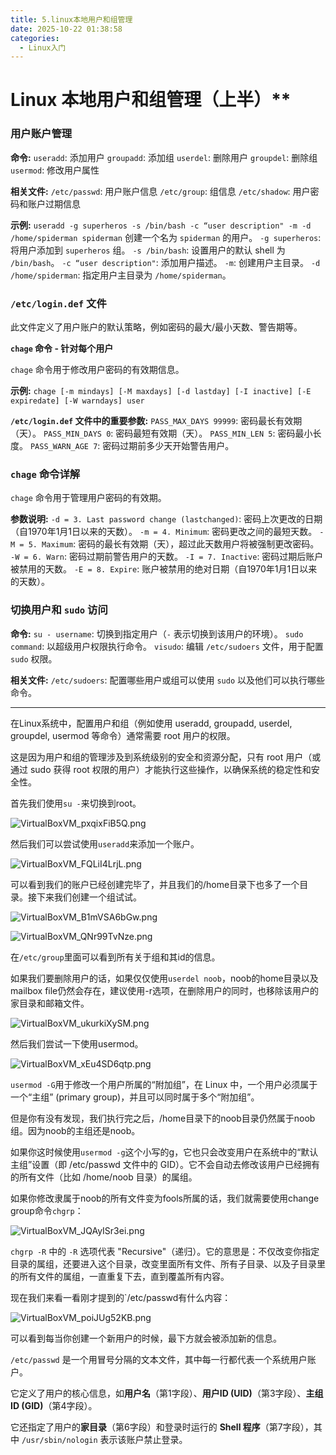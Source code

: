 ```yaml
---
title: 5.linux本地用户和组管理
date: 2025-10-22 01:38:58
categories:
  - Linux入门
---
```


# Linux 本地用户和组管理（上半）**

### **用户账户管理**

**命令:**
    `useradd`: 添加用户
    `groupadd`: 添加组
    `userdel`: 删除用户
    `groupdel`: 删除组
    `usermod`: 修改用户属性

**相关文件:**
    `/etc/passwd`: 用户账户信息
    `/etc/group`: 组信息
    `/etc/shadow`: 用户密码和账户过期信息

**示例:**
    `useradd -g superheros -s /bin/bash -c “user description" -m -d /home/spiderman spiderman`
        创建一个名为 `spiderman` 的用户。
        `-g superheros`: 将用户添加到 `superheros` 组。
        `-s /bin/bash`: 设置用户的默认 shell 为 `/bin/bash`。
        `-c “user description"`: 添加用户描述。
        `-m`: 创建用户主目录。
        `-d /home/spiderman`: 指定用户主目录为 `/home/spiderman`。

### **`/etc/login.def` 文件**

此文件定义了用户账户的默认策略，例如密码的最大/最小天数、警告期等。

**`chage` 命令 - 针对每个用户**

`chage` 命令用于修改用户密码的有效期信息。

**示例:**
`chage [-m mindays] [-M maxdays] [-d lastday] [-I inactive] [-E expiredate] [-W warndays] user`

**`/etc/login.def` 文件中的重要参数:**
    `PASS_MAX_DAYS 99999`: 密码最长有效期（天）。
    `PASS_MIN_DAYS 0`: 密码最短有效期（天）。
    `PASS_MIN_LEN 5`: 密码最小长度。
    `PASS_WARN_AGE 7`: 密码过期前多少天开始警告用户。

### **`chage` 命令详解**

`chage` 命令用于管理用户密码的有效期。

**参数说明:**
    `-d = 3. Last password change (lastchanged)`: 密码上次更改的日期（自1970年1月1日以来的天数）。
    `-m = 4. Minimum`: 密码更改之间的最短天数。
    `-M = 5. Maximum`: 密码的最长有效期（天），超过此天数用户将被强制更改密码。
    `-W = 6. Warn`: 密码过期前警告用户的天数。
    `-I = 7. Inactive`: 密码过期后账户被禁用的天数。
    `-E = 8. Expire`: 账户被禁用的绝对日期（自1970年1月1日以来的天数）。

### **切换用户和 `sudo` 访问**

**命令:**
    `su - username`: 切换到指定用户（`-` 表示切换到该用户的环境）。
    `sudo command`: 以超级用户权限执行命令。
    `visudo`: 编辑 `/etc/sudoers` 文件，用于配置 `sudo` 权限。

**相关文件:**
    `/etc/sudoers`: 配置哪些用户或组可以使用 `sudo` 以及他们可以执行哪些命令。

---

在Linux系统中，配置用户和组（例如使用 useradd, groupadd, userdel, groupdel, usermod 等命令）通常需要 root 用户的权限。

这是因为用户和组的管理涉及到系统级别的安全和资源分配，只有 root 用户（或通过 sudo 获得 root 权限的用户）才能执行这些操作，以确保系统的稳定性和安全性。

首先我们使用`su -`来切换到root。

![VirtualBoxVM_pxqixFiB5Q.png](https://pub-85d4dcece16844bf8290aa4b33608ccd.r2.dev/ShareX/2025/10/VirtualBoxVM_pxqixFiB5Q.png)

然后我们可以尝试使用`useradd`来添加一个账户。

![VirtualBoxVM_FQLiI4LrjL.png](https://pub-85d4dcece16844bf8290aa4b33608ccd.r2.dev/ShareX/2025/10/VirtualBoxVM_FQLiI4LrjL.png)

可以看到我们的账户已经创建完毕了，并且我们的/home目录下也多了一个目录。接下来我们创建一个组试试。

![VirtualBoxVM_B1mVSA6bGw.png](https://pub-85d4dcece16844bf8290aa4b33608ccd.r2.dev/ShareX/2025/10/VirtualBoxVM_B1mVSA6bGw.png)

![VirtualBoxVM_QNr99TvNze.png](https://pub-85d4dcece16844bf8290aa4b33608ccd.r2.dev/ShareX/2025/10/VirtualBoxVM_QNr99TvNze.png)

在`/etc/group`里面可以看到所有关于组和其id的信息。

如果我们要删除用户的话，如果仅仅使用`userdel noob`，noob的home目录以及mailbox file仍然会存在，建议使用-r选项，在删除用户的同时，也移除该用户的家目录和邮箱文件。

![VirtualBoxVM_ukurkiXySM.png](https://pub-85d4dcece16844bf8290aa4b33608ccd.r2.dev/ShareX/2025/10/VirtualBoxVM_ukurkiXySM.png)

然后我们尝试一下使用usermod。

![VirtualBoxVM_xEu4SD6qtp.png](https://pub-85d4dcece16844bf8290aa4b33608ccd.r2.dev/ShareX/2025/10/VirtualBoxVM_xEu4SD6qtp.png)

`usermod -G`用于修改一个用户所属的“附加组”，在 Linux 中，一个用户必须属于一个“主组” (primary group)，并且可以同时属于多个“附加组”。

但是你有没有发现，我们执行完之后，/home目录下的noob目录仍然属于noob组。因为noob的主组还是noob。

如果你这时候使用`usermod -g`这个小写的g，它也只会改变用户在系统中的“默认主组”设置（即 /etc/passwd 文件中的 GID）。它不会自动去修改该用户已经拥有的所有文件（比如 /home/noob 目录）的属组。

如果你修改隶属于noob的所有文件变为fools所属的话，我们就需要使用change group命令`chgrp`：

![VirtualBoxVM_JQAyISr3ei.png](https://pub-85d4dcece16844bf8290aa4b33608ccd.r2.dev/ShareX/2025/10/VirtualBoxVM_JQAyISr3ei.png)

`chgrp -R` 中的 `-R` 选项代表 "Recursive"（递归）。它的意思是：不仅改变你指定目录的属组，还要进入这个目录，改变里面所有文件、所有子目录、以及子目录里的所有文件的属组，一直重复下去，直到覆盖所有内容。

现在我们来看一看刚才提到的`/etc/passwd有什么内容：

![VirtualBoxVM_poiJUg52KB.png](https://pub-85d4dcece16844bf8290aa4b33608ccd.r2.dev/ShareX/2025/10/VirtualBoxVM_poiJUg52KB.png)

可以看到每当你创建一个新用户的时候，最下方就会被添加新的信息。

`/etc/passwd` 是一个用冒号分隔的文本文件，其中每一行都代表一个系统用户账户。

它定义了用户的核心信息，如**用户名**（第1字段）、**用户ID (UID)**（第3字段）、**主组ID (GID)**（第4字段）。

它还指定了用户的**家目录**（第6字段）和登录时运行的 **Shell 程序**（第7字段），其中 `/usr/sbin/nologin` 表示该账户禁止登录。